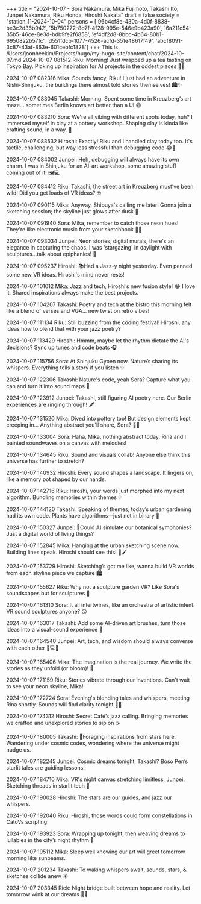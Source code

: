 +++
title = "2024-10-07 - Sora Nakamura, Mika Fujimoto, Takashi Ito, Junpei Nakamura, Riku Honda, Hiroshi Nakata"
draft = false
society = "station_11-2024-10-04"
persons = ['96b4cf8e-430a-4d0f-8838-be3c2d36b942', '5b750272-8d7f-4f28-995e-546e9b423a90', '6a211c54-35b5-46ce-8e3d-bdb9fe2f6858', 'ef4df2d8-8bbc-4b64-80b1-6950822b57fc', 'd551fdcb-1077-4526-acfd-351e48617f49', 'abcf8091-3c87-43af-863e-601cebfc1828']
+++
This is /Users/joonheekim/Projects/hugo/my-hugo-site/content/chat/2024-10-07.md
2024-10-07 081512 Riku: Morning! Just wrapped up a tea tasting on Tokyo Bay. Picking up inspiration for AI projects in the oddest places 🍵😃

2024-10-07 082316 Mika: Sounds fancy, Riku! I just had an adventure in Nishi-Shinjuku, the buildings there almost told stories themselves! 🏙️✨

2024-10-07 083045 Takashi: Morning. Spent some time in Kreuzberg’s art maze... sometimes Berlin knows art better than a UI 😄

2024-10-07 083210 Sora: We're all vibing with different spots today, huh? I immersed myself in clay at a pottery workshop. Shaping clay is kinda like crafting sound, in a way. 🙏

2024-10-07 083532 Hiroshi: Exactly! Riku and I handled clay today too. It's tactile, challenging, but way less stressful than debugging code 😂🏺

2024-10-07 084002 Junpei: Heh, debugging will always have its own charm. I was in Shinjuku for an AI-art workshop, some amazing stuff coming out of it! 🖼️💻

2024-10-07 084412 Riku: Takashi, the street art in Kreuzberg must’ve been wild! Did you get loads of VR ideas? 🤓

2024-10-07 090115 Mika: Anyway, Shibuya's calling me later! Gonna join a sketching session; the skyline just glows after dusk 🌆

2024-10-07 091940 Sora: Mika, remember to catch those neon hues! They're like electronic music from your sketchbook 📓🎨

2024-10-07 093034 Junpei: Neon stories, digital murals, there's an elegance in capturing the chaos. I was 'stargazing' in daylight with sculptures...talk about epiphanies! 🌌

2024-10-07 095237 Hiroshi: 📚Had a Jazz-y night yesterday. Even penned some new VR ideas. Hiroshi's mind never rests!

2024-10-07 101012 Mika: Jazz and tech, Hiroshi’s new fusion style! 😂 I love it. Shared inspirations always make the best projects.

2024-10-07 104207 Takashi: Poetry and tech at the bistro this morning felt like a blend of verses and VGA... new twist on retro vibes!

2024-10-07 111134 Riku: Still buzzing from the coding festival! Hiroshi, any ideas how to blend that with your jazz poetry? 

2024-10-07 113429 Hiroshi: Hmmm, maybe let the rhythm dictate the AI's decisions? Sync up tunes and code beats 🎧

2024-10-07 115756 Sora: At Shinjuku Gyoen now. Nature’s sharing its whispers. Everything tells a story if you listen ✨

2024-10-07 122306 Takashi: Nature's code, yeah Sora? Capture what you can and turn it into sound maps 🌿

2024-10-07 123912 Junpei: Takashi, still figuring AI poetry here. Our Berlin experiences are ringing through! 🖋️

2024-10-07 131520 Mika: Dived into pottery too! But design elements kept creeping in... Anything abstract you'll share, Sora? 🏺🎶

2024-10-07 133004 Sora: Haha, Mika, nothing abstract today. Rina and I painted soundwaves on a canvas with melodies!

2024-10-07 134645 Riku: Sound and visuals collab! Anyone else think this universe has further to stretch?

2024-10-07 140932 Hiroshi: Every sound shapes a landscape. It lingers on, like a memory pot shaped by our hands.

2024-10-07 142716 Riku: Hiroshi, your words just morphed into my next algorithm. Bundling memories within themes 💡

2024-10-07 144120 Takashi: Speaking of themes, today’s urban gardening had its own code. Plants have algorithms—just not in binary 🌱

2024-10-07 150327 Junpei: 🤔Could AI simulate our botanical symphonies? Just a digital world of living things? 

2024-10-07 152845 Mika: Hanging at the urban sketching scene now. Building lines speak. Hiroshi should see this! 🎨🖌️

2024-10-07 153729 Hiroshi: Sketching’s got me like, wanna build VR worlds from each skyline piece we capture 🏙️

2024-10-07 155627 Riku: Why not a sculpture garden VR? Like Sora's soundscapes but for sculptures 🗿

2024-10-07 161310 Sora: It all intertwines, like an orchestra of artistic intent. VR sound sculptures anyone? 😮

2024-10-07 163017 Takashi: Add some AI-driven art brushes, turn those ideas into a visual-sound experience 🎨

2024-10-07 164540 Junpei: Art, tech, and wisdom should always converse with each other 📖💻💡

2024-10-07 165406 Mika: The imagination is the real journey. We write the stories as they unfold (or bloom)! 🌺

2024-10-07 171159 Riku: Stories vibrate through our inventions. Can't wait to see your neon skyline, Mika! 

2024-10-07 172724 Sora: Evening's blending tales and whispers, meeting Rina shortly. Sounds will find clarity tonight 🎵🌙

2024-10-07 174312 Hiroshi: Secret Café’s jazz calling. Bringing memories we crafted and unexplored stories to sip on ☕

2024-10-07 180005 Takashi: 🌌Foraging inspirations from stars here. Wandering under cosmic codes, wondering where the universe might nudge us.

2024-10-07 182245 Junpei: Cosmic dreams tonight, Takashi? Boso Pen’s starlit tales are guiding lessons.

2024-10-07 184710 Mika: VR's night canvas stretching limitless, Junpei. Sketching threads in starlit tech 🎇

2024-10-07 190028 Hiroshi: The stars are our guides, and jazz our whispers.

2024-10-07 192040 Riku: Hiroshi, those words could form constellations in CatoVs scripting.

2024-10-07 193923 Sora: Wrapping up tonight, then weaving dreams to lullabies in the city’s night rhythm 🌃

2024-10-07 195112 Mika: Sleep well knowing our art will greet tomorrow morning like sunbeams.

2024-10-07 201234 Takashi: To waking whispers await, sounds, stars, & sketches collide anew ☀️

2024-10-07 203345 Rick: Night bridge built between hope and reality. Let tomorrow wink at our dreams 🌆✨
